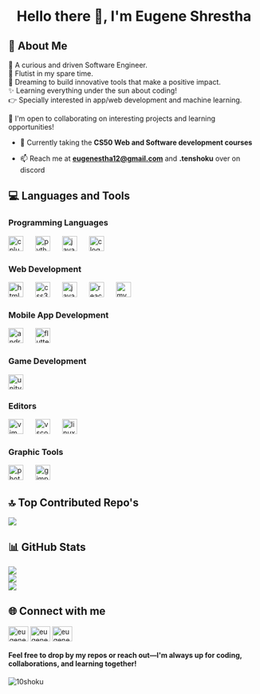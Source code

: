 <h1 align="center">Hello there 👋, I'm Eugene Shrestha</h1>

## 🌱 About Me
🌟 A curious and driven Software Engineer.<br>
🎵 Flutist in my spare time. <br>
🌌 Dreaming to build innovative tools that make a positive impact. <br>
✨ Learning everything under the sun about coding! <br>
👉 Specially interested in app/web development and machine learning.

🤝 I'm open to collaborating on interesting projects and learning opportunities!

- 🌱 Currently taking the **CS50 Web and Software development courses**

- 📫 Reach me at **<a href="mailto:eugenestha12@gmail.com">eugenestha12@gmail.com</a>** and **.tenshoku** over on discord

## 💻 Languages and Tools
<div align="left">
  <h3 align="left">Programming Languages</h3>
    <img src="https://cdn.jsdelivr.net/gh/devicons/devicon/icons/cplusplus/cplusplus-original.svg" height="30" alt="cplusplus logo"  />
    <img width="16" />
    <img src="https://cdn.jsdelivr.net/gh/devicons/devicon/icons/python/python-original.svg" height="30" alt="python logo"  />
    <img width="16" />
    <img src="https://cdn.jsdelivr.net/gh/devicons/devicon/icons/java/java-original.svg" height="30" alt="java logo"  />
    <img width="16" />
    <img src="https://cdn.jsdelivr.net/gh/devicons/devicon/icons/c/c-original.svg" height="30" alt="c logo"  />
  <h3 align="left">Web Development</h3>
    <img src="https://cdn.jsdelivr.net/gh/devicons/devicon/icons/html5/html5-original.svg" height="30" alt="html5 logo"  />
    <img width="16" />
    <img src="https://cdn.jsdelivr.net/gh/devicons/devicon/icons/css3/css3-original.svg" height="30" alt="css3 logo"  />
    <img width="16" />
    <img src="https://cdn.jsdelivr.net/gh/devicons/devicon/icons/javascript/javascript-original.svg" height="30" alt="javascript logo"  />
    <img width="16" />
    <img src="https://cdn.jsdelivr.net/gh/devicons/devicon/icons/react/react-original.svg" height="30" alt="react logo"  />
    <img width="16" />
    <img src="https://cdn.jsdelivr.net/gh/devicons/devicon/icons/mysql/mysql-original.svg" height="30" alt="mysql logo"  />
  <h3 align="left">Mobile App Development</h3>
    <img src="https://cdn.jsdelivr.net/gh/devicons/devicon/icons/android/android-original.svg" height="30" alt="android logo"  />
    <img width="16" />
    <img src="https://cdn.jsdelivr.net/gh/devicons/devicon/icons/flutter/flutter-original.svg" height="30" alt="flutter logo"  />
  <h3 align="left">Game Development</h3>
    <img src="https://cdn.jsdelivr.net/gh/devicons/devicon/icons/unity/unity-original.svg" height="30" alt="unity logo"  />
  <h3 align="left">Editors</h3>
    <img src="https://cdn.jsdelivr.net/gh/devicons/devicon/icons/vim/vim-original.svg" height="30" alt="vim logo"  />
    <img width="16" />
    <img src="https://cdn.jsdelivr.net/gh/devicons/devicon/icons/vscode/vscode-original.svg" height="30" alt="vscode logo"  />
    <img width="16" />
    <img src="https://cdn.jsdelivr.net/gh/devicons/devicon/icons/linux/linux-original.svg" height="30" alt="linux logo"  />
  <h3 align="left">Graphic Tools</h3>
    <img src="https://cdn.jsdelivr.net/gh/devicons/devicon/icons/photoshop/photoshop-plain.svg" height="30" alt="photoshop logo"  />
    <img width="16" />
    <img src="https://cdn.jsdelivr.net/gh/devicons/devicon/icons/gimp/gimp-original.svg" height="30" alt="gimp logo"  />
</div>

## 🔝 Top Contributed Repo's
![](https://github-contributor-stats.vercel.app/api?username=10Shoku&limit=5&theme=dark&combine_all_yearly_contributions=true)

## 📊 GitHub Stats
![](https://github-readme-stats.vercel.app/api?username=10Shoku&theme=gotham&hide_border=false&include_all_commits=false&count_private=false)<br/>
![](https://github-readme-streak-stats.herokuapp.com/?user=10Shoku&theme=gotham&hide_border=false)<br/>
![](https://github-readme-stats.vercel.app/api/top-langs/?username=10Shoku&theme=gotham&hide_border=false&include_all_commits=false&count_private=false&layout=compact)

## 🌐 Connect with me
<p align="left">
<a href="https://fb.com/eugeneshrestha.es7" target="blank"><img align="center" src="https://raw.githubusercontent.com/rahuldkjain/github-profile-readme-generator/master/src/images/icons/Social/facebook.svg" alt="eugeneshrestha.es7" height="30" width="40" /></a>
<a href="https://instagram.com/eugene_shrestha" target="blank"><img align="center" src="https://raw.githubusercontent.com/rahuldkjain/github-profile-readme-generator/master/src/images/icons/Social/instagram.svg" alt="eugene_shrestha" height="30" width="40" /></a>
<a href="https://linkedin.com/in/eugene-shrestha-7215ab33b" target="blank"><img align="center" src="https://raw.githubusercontent.com/rahuldkjain/github-profile-readme-generator/master/src/images/icons/Social/linked-in-alt.svg" alt="eugene-shrestha-7215ab33b" height="30" width="40" /></a>
</p>

#### Feel free to drop by my repos or reach out—I'm always up for coding, collaborations, and learning together!

<p align="left"> <img src="https://komarev.com/ghpvc/?username=10shoku&label=Profile%20views&color=0e75b6&style=flat" alt="10shoku" /> </p>
